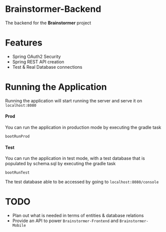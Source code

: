 # Brainstormer-Backend

The backend for the **Brainstormer** project

# Features
- Spring OAuth2 Security
- Spring REST API creation
- Test & Real Database connections

# Running the Application

Running the application will start running the server and serve it on `localhost:8080`

#### Prod
You can run the application in production mode by executing the gradle task 

```bootRunProd```

#### Test
You can run the application in test mode, with a test database that is populated by schema.sql by executing the gradle task 

`bootRunTest`

The test database able to be accessed by going to `localhost:8080/console`

# TODO
- Plan out what is needed in terms of entities & database relations
- Provide an API to power `Brainstormer-Frontend` and `Brainstormer-Mobile`
